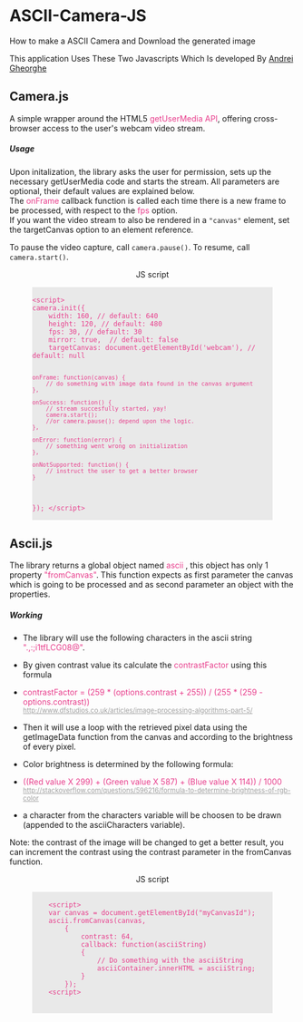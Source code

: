 # ASCII-Camera-JS
How to make a ASCII Camera and Download  the generated image 
<p>This application Uses These Two Javascripts Which Is developed By <a href="http://github.com/idevelop">Andrei Gheorghe </a> </p>
<div class="row mt-5">
	<div class="col-lg-6 ml-5" >

<h2>Camera.js</h2>
<p style="word-wrap:break-word;">A simple wrapper around the HTML5 <span style="color:#e83e8c">getUserMedia API</span>, offering cross-browser access to the user's webcam video stream.</p>
<h5>Usage</h5>
<p style="word-wrap:break-word;">
Upon initalization, the library asks the user for permission, sets up the necessary getUserMedia code and starts the stream. All parameters are optional, their default values are explained below.<br>The <span style="color:#e83e8c">onFrame</span> callback function is called each time there is a new frame to be processed, with respect to the <span style="color:#e83e8c">fps</span> option.<br>
If you want the video stream to also be rendered in a <code>"canvas"</code> element, set the targetCanvas option to an element reference.</p>
<p>To pause the video capture, call <code>camera.pause()</code>. To resume, call <code>camera.start()</code>.</p>
</div>

<div class="col-lg-5" >
<figure >
  <center><figcaption>JS script</figcaption></center>
  <pre style="color: #e83e8c;background: #a0a0a038">
    <code >
&lt;script&gt;
camera.init({
	width: 160, // default: 640
	height: 120, // default: 480
	fps: 30, // default: 30
	mirror: true,  // default: false
	targetCanvas: document.getElementById('webcam'), // default: null 

	onFrame: function(canvas) {
		// do something with image data found in the canvas argument
	},

	onSuccess: function() {
		// stream succesfully started, yay!
		camera.start();
		//or camera.pause(); depend upon the logic.
	},

	onError: function(error) {
		// something went wrong on initialization
	},

	onNotSupported: function() {
		// instruct the user to get a better browser
	}
});
&lt;/script&gt;
    </code>
  </pre>
</figure>
</div>


</div>
<div class="row mt-5">
	<div class="col-lg-6 ml-5" >
		<h2>Ascii.js</h2>
		<p>The library returns a global object named <span style="color:#e83e8c">ascii</span> , this object has only 1 property <span style="color:#e83e8c">"fromCanvas"</span>. This function expects as first parameter the canvas which is going to be processed and as second parameter an object with the properties.</p>
		<h5>Working</h5>
<ul>
	<li><p>The library will use the following characters in the ascii string <span style="color:#e83e8c">".,:;i1tfLCG08@"</span>.</p></li>
	<li><p> By given contrast value its calculate the <span style="color:#e83e8c">contrastFactor</span> using this formula </p></li>
<li>
  <p><span style="color:#e83e8c">contrastFactor = (259 * (options.contrast + 255)) / (255 * (259 - options.contrast))</span><br>
			<small><a style="color:#a0a0a0" href="http://www.dfstudios.co.uk/articles/image-processing-algorithms-part-5/">http://www.dfstudios.co.uk/articles/image-processing-algorithms-part-5/</a></small>
  </p>
      </li>

<li>
    <p>Then it will use a loop with the retrieved pixel data using the getImageData function from the canvas and according to the brightness of every pixel.</p>
    </li>
		<li>
    <p>Color brightness is determined by the following formula: </p>
    </li>
		<li>
    <p><span style="color:#e83e8c"> ((Red value X 299) + (Green value X 587) + (Blue value X 114)) / 1000 </span>
    <br>
		<small><a style="color:#a0a0a0" href="http://stackoverflow.com/questions/596216/formula-to-determine-brightness-of-rgb-color">http://stackoverflow.com/questions/596216/formula-to-determine-brightness-of-rgb-color</a>
   
  </small>
		</p>
    </li>
		<li>
    <p> a character from the characters variable will be choosen to be drawn (appended to the asciiCharacters variable).</p></li>
</ul>
	<p>	Note: the contrast of the image will be changed to get a better result, you can increment the contrast using the contrast parameter in the fromCanvas function.</p>
	</div>
	<div class="col-lg-5" >
<figure >
  <center><figcaption>JS script</figcaption></center>
  <pre style="color: #e83e8c;background: #a0a0a038">
    <code >
	&lt;script&gt;
	var canvas = document.getElementById("myCanvasId");
	ascii.fromCanvas(canvas, 
		{
			contrast: 64,
			callback: function(asciiString)
			{
				// Do something with the asciiString
				asciiContainer.innerHTML = asciiString;
		   	}
		});
	&lt;script&gt;
    </code>
  </pre>
</figure>
</div>
</div>
